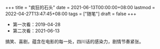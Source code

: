 +++
title = "疯狂的石头"
date = 2021-06-13T00:00:00+08:00
lastmod = 2022-04-27T13:47:45+08:00
tags = ["随笔"]
draft = false
+++

- 第一次看：2019-04-28
- 第二次看：2021-06-13

搞笑、喜剧，蕴含在电影的每一处，四川话的感染力，剧情节奏紧张。
